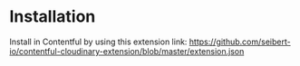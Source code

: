 # Installation

Install in Contentful by using this extension link: https://github.com/seibert-io/contentful-cloudinary-extension/blob/master/extension.json